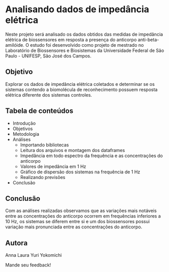 # Analisando dados de impedância elétrica

Neste projeto será analisado os dados obtidos das medidas de impedância elétrica de biossensores em resposta a presença do anticorpo anti-beta-amilóide. O estudo foi desenvolvido como projeto de mestrado no Laboratório de Biossensores e Biosistemas da Universidade Federal de São Paulo - UNIFESP, São José dos Campos.

## Objetivo
Explorar os dados de impedância elétrica coletados e determinar se os sistemas contendo a biomolécula de reconhecimento possuem resposta elétrica diferente dos sistemas controles.

## Tabela de conteúdos
* Introdução
* Objetivos
* Metodologia
* Análises
  - Importando bibliotecas
  - Leitura dos arquivos e montagem dos dataframes
  - Impedância em todo espectro da frequência e as concentrações do anticorpo
  - Valores de impedância em 1 Hz
  - Gráfico de dispersão dos sistemas na frequência de 1 Hz
  - Realizando previsões
* Conclusão

## Conclusão
Com as análises realizadas observamos que as variações mais notáveis entre as concentrações do anticorpo ocorrem em frequências inferiores a 10 Hz, os sistemas se diferem entre si e um dos biossensores possui variação mais pronunciada entre as concentrações do anticorpo.

## Autora
Anna Laura Yuri Yokomichi

Mande seu feedback!
